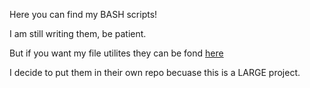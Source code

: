 Here you can find my BASH scripts!

I am still writing them, be patient.

But if you want my  file utilites they can be fond [here](https://github.com/VortexViking/BASH-File-Utilities)

I decide to put them in their own repo becuase this is a LARGE project.

